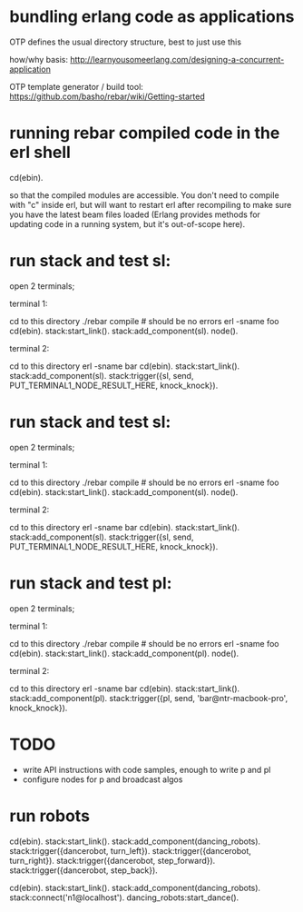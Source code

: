 # bundling erlang code as applications

OTP defines the usual directory structure, best to just use this

how/why basis: http://learnyousomeerlang.com/designing-a-concurrent-application

OTP template generator / build tool: https://github.com/basho/rebar/wiki/Getting-started

# running rebar compiled code in the erl shell

  cd(ebin).

so that the compiled modules are accessible. You don't need to compile with
"c" inside erl, but will want to restart erl after recompiling to make sure
you have the latest beam files loaded (Erlang provides methods for updating
code in a running system, but it's out-of-scope here).


# run stack and test sl:

open 2 terminals;

terminal 1:

  cd to this directory
  ./rebar compile # should be no errors
  erl -sname foo
  cd(ebin).
  stack:start_link().
  stack:add_component(sl).
  node().

terminal 2:

  cd to this directory
  erl -sname bar
  cd(ebin).
  stack:start_link().
  stack:add_component(sl).
  stack:trigger({sl, send, PUT_TERMINAL1_NODE_RESULT_HERE, knock_knock}).




# run stack and test sl:

open 2 terminals;

terminal 1:

  cd to this directory
  ./rebar compile # should be no errors
  erl -sname foo
  cd(ebin).
  stack:start_link().
  stack:add_component(sl).
  node().

terminal 2:

  cd to this directory
  erl -sname bar
  cd(ebin).
  stack:start_link().
  stack:add_component(sl).
  stack:trigger({sl, send, PUT_TERMINAL1_NODE_RESULT_HERE, knock_knock}).




# run stack and test pl:

open 2 terminals;

terminal 1:

  cd to this directory
  ./rebar compile # should be no errors
  erl -sname foo
  cd(ebin).
  stack:start_link().
  stack:add_component(pl).
  node().

terminal 2:

  cd to this directory
  erl -sname bar
  cd(ebin).
  stack:start_link().
  stack:add_component(pl).
  stack:trigger({pl, send, 'bar@ntr-macbook-pro', knock_knock}).



# TODO

- write API instructions with code samples, enough to write p and pl
- configure nodes for p and broadcast algos


# run robots

cd(ebin). stack:start_link(). stack:add_component(dancing_robots).
stack:trigger({dancerobot, turn_left}).
stack:trigger({dancerobot, turn_right}).
stack:trigger({dancerobot, step_forward}).
stack:trigger({dancerobot, step_back}).

cd(ebin).
stack:start_link().
stack:add_component(dancing_robots).
stack:connect('n1@localhost').
dancing_robots:start_dance().



